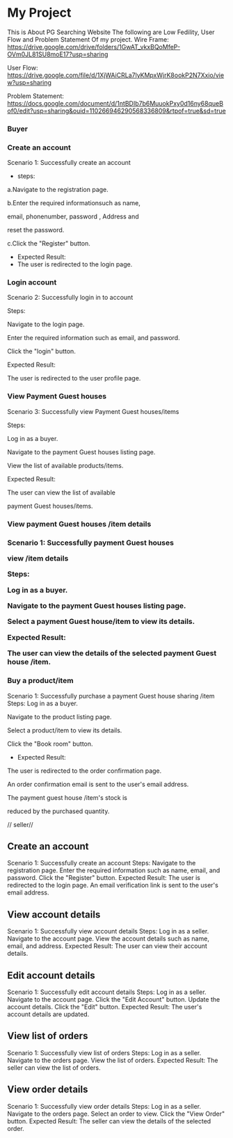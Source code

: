 # 



<h1> My Project </h1>

This is About PG Searching Website
The following are Low Fedility, User Flow and Problem Statement Of my project.
  Wire Frame: https://drive.google.com/drive/folders/1GwAT_vkxBQoMfeP-OVm0JL81SU8moE17?usp=sharing
  
  User Flow: https://drive.google.com/file/d/1XjWAiCRLa7lyKMpxWjrK8ookP2N7Xxio/view?usp=sharing
  
  Problem Statement:  https://docs.google.com/document/d/1ntBDIb7b6MuuokPxy0d16ny68queBof0/edit?usp=sharing&ouid=110266946290568336809&rtpof=true&sd=true

  <h3>Buyer</h3>
  <h3>Create an account</h3>

 Scenario 1: Successfully create an account
 * steps:

 a.Navigate to the registration page.

 b.Enter the required informationsuch as name, 

 email, phonenumber, password , Address and 
 
  reset the password.

 c.Click the "Register" button.

 * Expected Result:
 * The user is redirected to the login page.


<h3>Login account</h3>
Scenario 2: Successfully login in to account

Steps:

Navigate to the login page.

Enter the required information such as email, and password.

Click the "login" button.

Expected Result:

The user is redirected to the user profile page.


<h3>View Payment Guest houses</h3>


Scenario 3: Successfully view Payment Guest houses/items

Steps:

Log in as a buyer.

Navigate to the payment Guest houses listing page.

View the list of available products/items.

Expected Result:

The user can view the list of available 

payment Guest houses/items.

<h3>View payment Guest houses /item details<h3>

Scenario 1: Successfully payment Guest houses 

view /item details

Steps:

Log in as a buyer.

Navigate to the payment Guest houses listing 
page.

Select a payment Guest house/item to view its details.

Expected Result:

The user can view the details of the selected payment Guest house /item.

<h3>Buy a product/item</h3>

Scenario 1: Successfully purchase a payment Guest house sharing /item
Steps:
Log in as a buyer.

Navigate to the product listing page.

Select a product/item to view its details.

Click the "Book room" button.



* Expected Result:

The user is redirected to the order confirmation page.

An order confirmation email is sent to the user's email address.

The payment guest house /item's stock is 

reduced by the purchased quantity.



// seller//

<h2>Create an account</h2>
Scenario 1: Successfully create an account
Steps:
Navigate to the registration page.
Enter the required information such as name, email, and password.
Click the "Register" button.
Expected Result:
The user is redirected to the login page.
An email verification link is sent to the user's email address.

<h2>View account details</h2>

Scenario 1: Successfully view account details
Steps:
Log in as a seller.
Navigate to the account page.
View the account details such as name, email, and address.
Expected Result:
The user can view their account details.


<h2>Edit account details</h2>
Scenario 1: Successfully edit account details
Steps:
Log in as a seller.
Navigate to the account page.
Click the "Edit Account" button.
Update the account details.
Click the "Edit" button.
Expected Result:
The user's account details are updated.



<h2>View list of orders</h2>
Scenario 1: Successfully view list of orders
Steps:
Log in as a seller.
Navigate to the orders page.
View the list of orders.
Expected Result:
The seller can view the list of orders.


<h2>View order details</h2>
Scenario 1: Successfully view order details
Steps:
Log in as a seller.
Navigate to the orders page.
Select an order to view.
Click the "View Order" button.
Expected Result:
The seller can view the details of the selected order.

